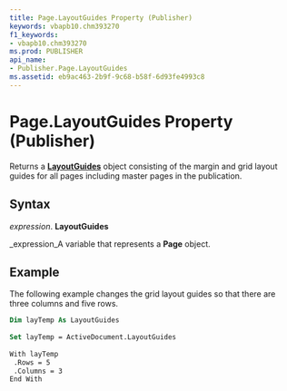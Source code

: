 ```yaml
---
title: Page.LayoutGuides Property (Publisher)
keywords: vbapb10.chm393270
f1_keywords:
- vbapb10.chm393270
ms.prod: PUBLISHER
api_name:
- Publisher.Page.LayoutGuides
ms.assetid: eb9ac463-2b9f-9c68-b58f-6d93fe4993c8
---
```



# Page.LayoutGuides Property (Publisher)

Returns a  **[LayoutGuides](layoutguides-object-publisher.md)** object consisting of the margin and grid layout guides for all pages including master pages in the publication.


## Syntax

 _expression_. **LayoutGuides**

 _expression_A variable that represents a  **Page** object.


## Example

The following example changes the grid layout guides so that there are three columns and five rows.


```vb
Dim layTemp As LayoutGuides 
 
Set layTemp = ActiveDocument.LayoutGuides 
 
With layTemp 
 .Rows = 5 
 .Columns = 3 
End With 

```


